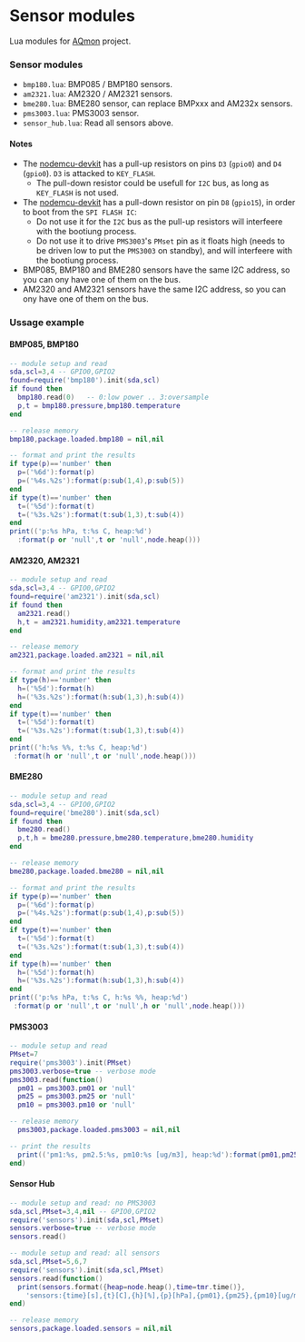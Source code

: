 # Sensor modules
Lua modules for [AQmon][] project.<br/>

[AQmon]:      https://github.com/avaldebe/AQmon

### Sensor modules
- `bmp180.lua`: BMP085 / BMP180 sensors.
- `am2321.lua`: AM2320 / AM2321 sensors.
- `bme280.lua`: BME280 sensor, can replace BMPxxx and AM232x sensors.
- `pms3003.lua`: PMS3003 sensor.
- `sensor_hub.lua`: Read all sensors above.

#### Notes
- The [nodemcu-devkit][] has a pull-up resistors on pins
  `D3` (`gpio0`) and  `D4` (`gpio0`). `D3` is attacked to `KEY_FLASH`.
  - The pull-down resistor could be usefull for `I2C` bus,
    as long as `KEY_FLASH` is not used.
- The [nodemcu-devkit][] has a pull-down resistor on pin
  `D8` (`gpio15`), in order to boot from the `SPI FLASH IC`:
  - Do not use it for the `I2C` bus
    as the pull-up resistors will interfeere with the bootiung process.
  - Do not use it to drive `PMS3003`'s `PMset` pin as it floats high
    (needs to be driven low to put the `PMS3003` on standby),
    and will interfeere with the bootiung process.
- BMP085, BMP180 and BME280 sensors have the same I2C address,
  so you can ony have one of them on the bus.
- AM2320 and AM2321 sensors have the same I2C address,
  so you can ony have one of them on the bus.

[nodemcu-devkit]:   https://github.com/nodemcu/nodemcu-devkit

### Ussage example

#### BMP085, BMP180
```lua
-- module setup and read
sda,scl=3,4 -- GPIO0,GPIO2
found=require('bmp180').init(sda,scl)
if found then
  bmp180.read(0)   -- 0:low power .. 3:oversample
  p,t = bmp180.pressure,bmp180.temperature
end

-- release memory
bmp180,package.loaded.bmp180 = nil,nil

-- format and print the results
if type(p)=='number' then
  p=('%6d'):format(p)
  p=('%4s.%2s'):format(p:sub(1,4),p:sub(5))
end
if type(t)=='number' then
  t=('%5d'):format(t)
  t=('%3s.%2s'):format(t:sub(1,3),t:sub(4))
end
print(('p:%s hPa, t:%s C, heap:%d')
  :format(p or 'null',t or 'null',node.heap()))
```

#### AM2320, AM2321
```lua
-- module setup and read
sda,scl=3,4 -- GPIO0,GPIO2
found=require('am2321').init(sda,scl)
if found then
  am2321.read()
  h,t = am2321.humidity,am2321.temperature
end

-- release memory
am2321,package.loaded.am2321 = nil,nil

-- format and print the results
if type(h)=='number' then
  h=('%5d'):format(h)
  h=('%3s.%2s'):format(h:sub(1,3),h:sub(4))
end
if type(t)=='number' then
  t=('%5d'):format(t)
  t=('%3s.%2s'):format(t:sub(1,3),t:sub(4))
end
print(('h:%s %%, t:%s C, heap:%d')
 :format(h or 'null',t or 'null',node.heap()))
```

#### BME280
```lua
-- module setup and read
sda,scl=3,4 -- GPIO0,GPIO2
found=require('bme280').init(sda,scl)
if found then
  bme280.read()
  p,t,h = bme280.pressure,bme280.temperature,bme280.humidity
end

-- release memory
bme280,package.loaded.bme280 = nil,nil

-- format and print the results
if type(p)=='number' then
  p=('%6d'):format(p)
  p=('%4s.%2s'):format(p:sub(1,4),p:sub(5))
end
if type(t)=='number' then
  t=('%5d'):format(t)
  t=('%3s.%2s'):format(t:sub(1,3),t:sub(4))
end
if type(h)=='number' then
  h=('%5d'):format(h)
  h=('%3s.%2s'):format(h:sub(1,3),h:sub(4))
end
print(('p:%s hPa, t:%s C, h:%s %%, heap:%d')
 :format(p or 'null',t or 'null',h or 'null',node.heap()))
```

#### PMS3003
```lua
-- module setup and read
PMset=7
require('pms3003').init(PMset)
pms3003.verbose=true -- verbose mode
pms3003.read(function()
  pm01 = pms3003.pm01 or 'null'
  pm25 = pms3003.pm25 or 'null'
  pm10 = pms3003.pm10 or 'null'

-- release memory
  pms3003,package.loaded.pms3003 = nil,nil

-- print the results
  print(('pm1:%s, pm2.5:%s, pm10:%s [ug/m3], heap:%d'):format(pm01,pm25,pm10,node.heap()))
end)
```
#### Sensor Hub
```lua
-- module setup and read: no PMS3003
sda,scl,PMset=3,4,nil -- GPIO0,GPIO2
require('sensors').init(sda,scl,PMset)
sensors.verbose=true -- verbose mode
sensors.read()

-- module setup and read: all sensors
sda,scl,PMset=5,6,7
require('sensors').init(sda,scl,PMset)
sensors.read(function()
  print(sensors.format({heap=node.heap(),time=tmr.time()},
    'sensors:{time}[s],{t}[C],{h}[%],{p}[hPa],{pm01},{pm25},{pm10}[ug/m3],{heap}[b]'))
end)

-- release memory
sensors,package.loaded.sensors = nil,nil
```
